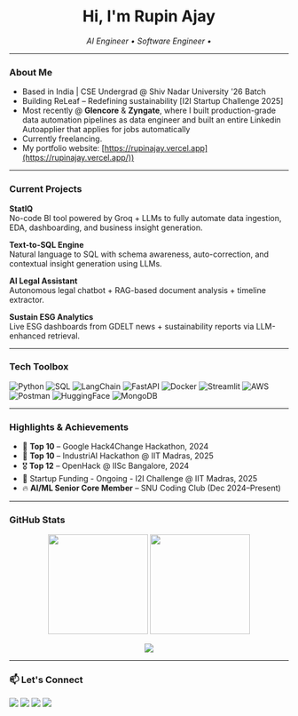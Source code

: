 <h1 align="center">Hi, I'm Rupin Ajay </h1>
<p align="center">
  <em>AI Engineer • Software Engineer •</em><br>
</p>

---

###  About Me

-  Based in India | CSE Undergrad @ Shiv Nadar University '26 Batch
-  Building ReLeaf – Redefining sustainability [I2I Startup Challenge 2025]
-  Most recently @ **Glencore** & **Zyngate**, where I built production-grade data automation pipelines as data engineer and built an entire Linkedin Autoapplier that applies for jobs automatically
-  Currently freelancing.
-  My portfolio website: [https://rupinajay.vercel.app](https://rupinajay.vercel.app/))

---

###  Current Projects

 **StatIQ**  
No-code BI tool powered by Groq + LLMs to fully automate data ingestion, EDA, dashboarding, and business insight generation.  

 **Text-to-SQL Engine**  
Natural language to SQL with schema awareness, auto-correction, and contextual insight generation using LLMs.  

 **AI Legal Assistant**  
Autonomous legal chatbot + RAG-based document analysis + timeline extractor.  

 **Sustain ESG Analytics**  
Live ESG dashboards from GDELT news + sustainability reports via LLM-enhanced retrieval.

---

###  Tech Toolbox

![Python](https://img.shields.io/badge/Python-3670A0?logo=python&logoColor=ffdd54)
![SQL](https://img.shields.io/badge/SQL-4479A1?logo=postgresql&logoColor=white)
![LangChain](https://img.shields.io/badge/LangChain-%23FEE75C?logoColor=black)
![FastAPI](https://img.shields.io/badge/FastAPI-005571?logo=fastapi)
![Docker](https://img.shields.io/badge/Docker-2496ED?logo=docker&logoColor=white)
![Streamlit](https://img.shields.io/badge/Streamlit-%23FF4B4B?logo=streamlit&logoColor=white)
![AWS](https://img.shields.io/badge/AWS-232F3E?logo=amazonaws&logoColor=white)
![Postman](https://img.shields.io/badge/Postman-FF6C37?logo=postman)
![HuggingFace](https://img.shields.io/badge/HuggingFace-FCC624?logo=huggingface&logoColor=black)
![MongoDB](https://img.shields.io/badge/MongoDB-47A248?logo=mongodb&logoColor=white)

---

###  Highlights & Achievements

- 🥇 **Top 10** – Google Hack4Change Hackathon, 2024
- 🥇 **Top 10** – IndustriAI Hackathon @ IIT Madras, 2025
- 🎖️ **Top 12** – OpenHack @ IISc Bangalore, 2024
- 🚀 Startup Funding - Ongoing - I2I Challenge @ IIT Madras, 2025
- 🔥 **AI/ML Senior Core Member** – SNU Coding Club (Dec 2024–Present)

---

###  GitHub Stats

<p align="center">
  <img src="https://github-readme-stats.vercel.app/api?username=rupinajay&show_icons=true&theme=radical&count_private=true&hide_border=true&include_all_commits=true&cache_seconds=60" height="180"/>
  <img src="https://github-readme-stats.vercel.app/api/top-langs/?username=rupinajay&layout=compact&theme=radical&hide_border=true&langs_count=6&cache_seconds=60" height="180"/>
</p>

<p align="center">
  <img src="https://github-readme-streak-stats.herokuapp.com/?user=rupinajay&theme=radical&hide_border=true"/>
</p>

---

### 📫 Let's Connect

<a href="https://linkedin.com/in/rupinajay"><img src="https://img.shields.io/badge/LinkedIn-%230077B5.svg?logo=linkedin&logoColor=white" /></a>
<a href="https://github.com/rupinajay"><img src="https://img.shields.io/badge/GitHub-%2312100E.svg?logo=github&logoColor=white" /></a>
<a href="https://instagram.com/rupin.ajay"><img src="https://img.shields.io/badge/Instagram-%23E4405F.svg?logo=instagram&logoColor=white" /></a>
<a href="mailto:rupinajay@gmail.com"><img src="https://img.shields.io/badge/Email-D14836?logo=gmail&logoColor=white" /></a>

